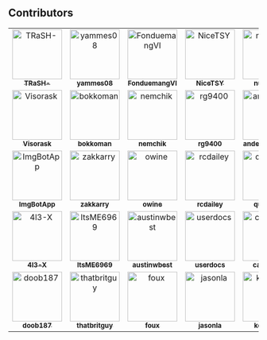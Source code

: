## Contributors

<!-- readme: contributors -start -->
<table>
<tr>    
    <td align="center">
        <a href="https://github.com/TRaSH-">
            <img src="https://avatars.githubusercontent.com/u/6155095?v=4&v=4" width="100;" alt="TRaSH-"/>
            <br />
            <sub><b>TRaSH-</b></sub>
        </a>
    </td>    
    <td align="center">
        <a href="https://github.com/yammes08">
            <img src="https://avatars.githubusercontent.com/u/111231042?v=4&v=4" width="100;" alt="yammes08"/>
            <br />
            <sub><b>yammes08</b></sub>
        </a>
    </td>    
    <td align="center">
        <a href="https://github.com/FonduemangVI">
            <img src="https://avatars.githubusercontent.com/u/15520607?v=4&v=4" width="100;" alt="FonduemangVI"/>
            <br />
            <sub><b>FonduemangVI</b></sub>
        </a>
    </td>    
    <td align="center">
        <a href="https://github.com/NiceTSY">
            <img src="https://avatars.githubusercontent.com/u/38940602?v=4&v=4" width="100;" alt="NiceTSY"/>
            <br />
            <sub><b>NiceTSY</b></sub>
        </a>
    </td>    
    <td align="center">
        <a href="https://github.com/nuxencs">
            <img src="https://avatars.githubusercontent.com/u/47067662?v=4&v=4" width="100;" alt="nuxencs"/>
            <br />
            <sub><b>nuxencs</b></sub>
        </a>
    </td>    
    <td align="center">
        <a href="https://github.com/bakerboy448">
            <img src="https://avatars.githubusercontent.com/u/55419169?v=4&v=4" width="100;" alt="bakerboy448"/>
            <br />
            <sub><b>bakerboy448</b></sub>
        </a>
    </td>
</tr>
<tr>    
    <td align="center">
        <a href="https://github.com/Visorask">
            <img src="https://avatars.githubusercontent.com/u/54461452?v=4&v=4" width="100;" alt="Visorask"/>
            <br />
            <sub><b>Visorask</b></sub>
        </a>
    </td>    
    <td align="center">
        <a href="https://github.com/bokkoman">
            <img src="https://avatars.githubusercontent.com/u/7511367?v=4&v=4" width="100;" alt="bokkoman"/>
            <br />
            <sub><b>bokkoman</b></sub>
        </a>
    </td>    
    <td align="center">
        <a href="https://github.com/nemchik">
            <img src="https://avatars.githubusercontent.com/u/725456?v=4&v=4" width="100;" alt="nemchik"/>
            <br />
            <sub><b>nemchik</b></sub>
        </a>
    </td>    
    <td align="center">
        <a href="https://github.com/rg9400">
            <img src="https://avatars.githubusercontent.com/u/39887349?v=4&v=4" width="100;" alt="rg9400"/>
            <br />
            <sub><b>rg9400</b></sub>
        </a>
    </td>    
    <td align="center">
        <a href="https://github.com/andersbjorshol">
            <img src="https://avatars.githubusercontent.com/u/161516010?v=4&v=4" width="100;" alt="andersbjorshol"/>
            <br />
            <sub><b>andersbjorshol</b></sub>
        </a>
    </td>    
    <td align="center">
        <a href="https://github.com/sadstan">
            <img src="https://avatars.githubusercontent.com/u/76420253?v=4&v=4" width="100;" alt="sadstan"/>
            <br />
            <sub><b>sadstan</b></sub>
        </a>
    </td>
</tr>
<tr>    
    <td align="center">
        <a href="https://github.com/ImgBotApp">
            <img src="https://avatars.githubusercontent.com/u/31427850?v=4&v=4" width="100;" alt="ImgBotApp"/>
            <br />
            <sub><b>ImgBotApp</b></sub>
        </a>
    </td>    
    <td align="center">
        <a href="https://github.com/zakkarry">
            <img src="https://avatars.githubusercontent.com/u/123845855?v=4&v=4" width="100;" alt="zakkarry"/>
            <br />
            <sub><b>zakkarry</b></sub>
        </a>
    </td>    
    <td align="center">
        <a href="https://github.com/owine">
            <img src="https://avatars.githubusercontent.com/u/4283702?v=4&v=4" width="100;" alt="owine"/>
            <br />
            <sub><b>owine</b></sub>
        </a>
    </td>    
    <td align="center">
        <a href="https://github.com/rcdailey">
            <img src="https://avatars.githubusercontent.com/u/1768054?v=4&v=4" width="100;" alt="rcdailey"/>
            <br />
            <sub><b>rcdailey</b></sub>
        </a>
    </td>    
    <td align="center">
        <a href="https://github.com/quorn23">
            <img src="https://avatars.githubusercontent.com/u/6703012?v=4&v=4" width="100;" alt="quorn23"/>
            <br />
            <sub><b>quorn23</b></sub>
        </a>
    </td>    
    <td align="center">
        <a href="https://github.com/kantjer01">
            <img src="https://avatars.githubusercontent.com/u/140897249?v=4&v=4" width="100;" alt="kantjer01"/>
            <br />
            <sub><b>kantjer01</b></sub>
        </a>
    </td>
</tr>
<tr>    
    <td align="center">
        <a href="https://github.com/4l3-X">
            <img src="https://avatars.githubusercontent.com/u/108864960?v=4&v=4" width="100;" alt="4l3-X"/>
            <br />
            <sub><b>4l3-X</b></sub>
        </a>
    </td>    
    <td align="center">
        <a href="https://github.com/ItsME6969">
            <img src="https://avatars.githubusercontent.com/u/89707006?v=4&v=4" width="100;" alt="ItsME6969"/>
            <br />
            <sub><b>ItsME6969</b></sub>
        </a>
    </td>    
    <td align="center">
        <a href="https://github.com/austinwbest">
            <img src="https://avatars.githubusercontent.com/u/8321115?v=4&v=4" width="100;" alt="austinwbest"/>
            <br />
            <sub><b>austinwbest</b></sub>
        </a>
    </td>    
    <td align="center">
        <a href="https://github.com/userdocs">
            <img src="https://avatars.githubusercontent.com/u/16525024?v=4&v=4" width="100;" alt="userdocs"/>
            <br />
            <sub><b>userdocs</b></sub>
        </a>
    </td>    
    <td align="center">
        <a href="https://github.com/calvinbui">
            <img src="https://avatars.githubusercontent.com/u/3604363?v=4&v=4" width="100;" alt="calvinbui"/>
            <br />
            <sub><b>calvinbui</b></sub>
        </a>
    </td>    
    <td align="center">
        <a href="https://github.com/mynameisbogdan">
            <img src="https://avatars.githubusercontent.com/u/707714?v=4&v=4" width="100;" alt="mynameisbogdan"/>
            <br />
            <sub><b>mynameisbogdan</b></sub>
        </a>
    </td>
</tr>
<tr>    
    <td align="center">
        <a href="https://github.com/doob187">
            <img src="https://avatars.githubusercontent.com/u/60312740?v=4&v=4" width="100;" alt="doob187"/>
            <br />
            <sub><b>doob187</b></sub>
        </a>
    </td>    
    <td align="center">
        <a href="https://github.com/thatbritguy">
            <img src="https://avatars.githubusercontent.com/u/10825337?v=4&v=4" width="100;" alt="thatbritguy"/>
            <br />
            <sub><b>thatbritguy</b></sub>
        </a>
    </td>    
    <td align="center">
        <a href="https://github.com/foux">
            <img src="https://avatars.githubusercontent.com/u/246550?v=4&v=4" width="100;" alt="foux"/>
            <br />
            <sub><b>foux</b></sub>
        </a>
    </td>    
    <td align="center">
        <a href="https://github.com/jasonla">
            <img src="https://avatars.githubusercontent.com/u/12141407?v=4&v=4" width="100;" alt="jasonla"/>
            <br />
            <sub><b>jasonla</b></sub>
        </a>
    </td>    
    <td align="center">
        <a href="https://github.com/keliansb">
            <img src="https://avatars.githubusercontent.com/u/22099779?v=4&v=4" width="100;" alt="keliansb"/>
            <br />
            <sub><b>keliansb</b></sub>
        </a>
    </td></table>

<!-- readme: contributors -end -->
